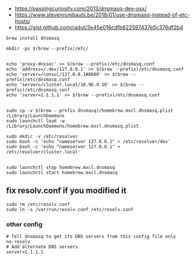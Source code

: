 * https://passingcuriosity.com/2013/dnsmasq-dev-osx/
* https://www.stevenrombauts.be/2018/01/use-dnsmasq-instead-of-etc-hosts/
* https://gist.github.com/radut/3e45e016cdfb622597437e5c376df2b4


```
brew install dnsmasq

mkdir -pv $(brew --prefix)/etc/


echo 'proxy-dnssec' >> $(brew --prefix)/etc/dnsmasq.conf
echo 'address=/.dev/127.0.0.1' >> $(brew --prefix)/etc/dnsmasq.conf
echo 'server=/consul/127.0.0.1#8600' >> $(brew --prefix)/etc/dnsmasq.conf
echo 'server=/cluster.local/10.96.0.10' >> $(brew --prefix)/etc/dnsmasq.conf
echo 'server=1.1.1.1' >> $(brew --prefix)/etc/dnsmasq.conf


sudo cp -v $(brew --prefix dnsmasq)/homebrew.mxcl.dnsmasq.plist /Library/LaunchDaemons
sudo launchctl load -w /Library/LaunchDaemons/homebrew.mxcl.dnsmasq.plist

sudo mkdir -v /etc/resolver
sudo bash -c 'echo "nameserver 127.0.0.1" > /etc/resolver/dev'
sudo bash -c 'echo "nameserver 127.0.0.1" > /etc/resolver/cluster.local'


sudo launchctl stop homebrew.mxcl.dnsmasq
sudo launchctl start homebrew.mxcl.dnsmasq
```

## fix resolv.conf if you modified it
```
sudo rm /etc/resolv.conf
sudo ln -s /var/run/resolv.conf /etc/resolv.conf
```



### other config 
```
# Tell dnsmasq to get its DNS servers from this config file only
no-resolv
# Add alternate DNS servers
server=1.1.1.1

```
